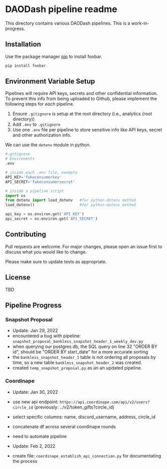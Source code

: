 # DAODash pipeline readme

This directory contains various DAODash pipelines. This is a work-in-progress.

## Installation

Use the package manager [pip](https://pip.pypa.io/en/stable/) to install foobar.

```bash
pip install foobar
```

## Environment Variable Setup

Pipelines will require API keys, secrets and other confidential information. To prevent this info from being uploaded to Github, please implement the following steps for _each_ pipeline.

1. Ensure `.gitignore` is setup at the root directory (i.e., analytics (root directory))
2. Add `.env` to `.gitignore`
3. Use one `.env` file per pipeline to store sensitive info like API keys, secret and other authorization info.

We can use the `dotenv` module in python.

```python
#.gitignore
# Environents
.env

# inside each .env file, example
API_KEY='fakeconsumerkey'
API_SECRET='fakeconsumersecret'

# inside a pipeline script
import os
from dotenv import load_dotenv   #for python-dotenv method
load_dotenv()                    #for python-dotenv method

api_key = os.environ.get('API_KEY')
api_secret = os.environ.get('API_SECRET')

```

## Contributing

Pull requests are welcome. For major changes, please open an issue first to discuss what you would like to change.

Please make sure to update tests as appropriate.

## License

TBD

## Pipeline Progress

### Snapshot Proposal

- Update: Jan 29, 2022
- encountered a bug with pipeline: `snapshot_proposal_bankless_snapshot_header_1_weekly_dev.py`
- when querying our postgres db, the SQL query on line 32 "ORDER BY id", should be "ORDER BY start_date" for a more accurate sorting
- the `bankless_snapshot_header_1` table is not ordering all proposals by time, so a new table `bankless_snapshot_header_2` was created.
- created `temp_snapshot_proposal.py` as an an updated pipeline.

### Coordinape

- Update: Jan 30, 2022
- use new api endpoint: `https://api.coordinape.com/api/v2/users?circle_id` (previously: ../v2/token_gifts?circle_id)
- select specific columns: name, discord_username, address, circle_id
- concatenate df across several coordinape rounds
- need to automate pipeline

- Update: Feb 2, 2022
- create file: `coordinape_establish_api_connection.py` for documentating the process
